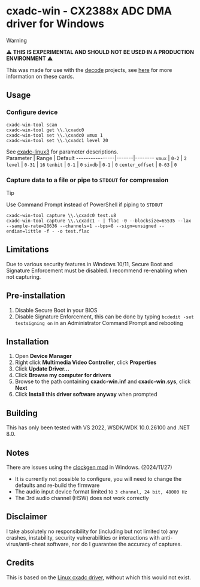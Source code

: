 ﻿# cxadc-win - CX2388x ADC DMA driver for Windows
> [!WARNING]  
> ⚠️ **THIS IS EXPERIMENTAL AND SHOULD NOT BE USED IN A PRODUCTION ENVIRONMENT** ⚠️  

This was made for use with the [decode](https://github.com/oyvindln/vhs-decode) projects, see [here](https://github.com/oyvindln/vhs-decode/wiki/CX-Cards) for more information on these cards.  

## Usage
### Configure device
`cxadc-win-tool scan`  
`cxadc-win-tool get \\.\cxadc0`  
`cxadc-win-tool set \\.\cxadc0 vmux 1`  
`cxadc-win-tool set \\.\cxadc1 level 20`  

See [cxadc-linux3](https://github.com/happycube/cxadc-linux3) for parameter descriptions.  
Parameter       | Range | Default 
----------------|-------|--------
`vmux`          | `0-2`  | `2`
`level`         | `0-31` | `16`
`tenbit`        | `0-1`  | `0`
`sixdb`         | `0-1`  | `0`
`center_offset` | `0-63` | `0`

### Capture data to a file or pipe to `STDOUT` for compression
> [!TIP]  
> Use Command Prompt instead of PowerShell if piping to `STDOUT`  

`cxadc-win-tool capture \\.\cxadc0 test.u8`  
`cxadc-win-tool capture \\.\cxadc1 - | flac -0 --blocksize=65535 --lax --sample-rate=28636 --channels=1 --bps=8 --sign=unsigned --endian=little -f - -o test.flac`  

## Limitations
Due to various security features in Windows 10/11, Secure Boot and Signature Enforcement must be disabled. I recommend re-enabling when not capturing.

## Pre-installation  
1. Disable Secure Boot in your BIOS  
2. Disable Signature Enforcement, this can be done by typing `bcdedit -set testsigning on` in an Administrator Command Prompt and rebooting  

## Installation
1. Open **Device Manager**  
2. Right click **Multimedia Video Controller**, click **Properties**  
3. Click **Update Driver...**  
4. Click **Browse my computer for drivers**  
5. Browse to the path containing **cxadc-win.inf** and **cxadc-win.sys**, click **Next**  
6. Click **Install this driver software anyway** when prompted  

## Building
This has only been tested with VS 2022, WSDK/WDK 10.0.26100 and .NET 8.0.  

## Notes
There are issues using the [clockgen mod](https://github.com/oyvindln/vhs-decode/wiki/Clockgen-Mod) in Windows. (2024/11/27)  
- It is currently not possible to configure, you will need to change the defaults and re-build the firmware
- The audio input device format limited to `3 channel, 24 bit, 48000 Hz`  
- The 3rd audio channel (HSW) does not work correctly  

## Disclaimer
I take absolutely no responsibility for (including but not limited to) any crashes, instability, security vulnerabilities or interactions with anti-virus/anti-cheat software, nor do I guarantee the accuracy of captures.  

## Credits
This is based on the [Linux cxadc driver](https://github.com/happycube/cxadc-linux3), without which this would not exist.  